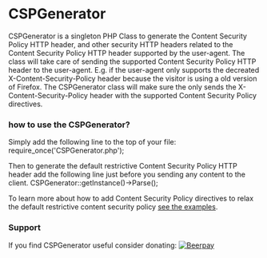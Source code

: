 # CSPGenerator
CSPGenerator is a singleton PHP Class to generate the Content Security Policy HTTP header,
and other security HTTP headers related to the Content Security Policy HTTP header supported by the user-agent.
The class will take care of sending the supported Content Security Policy HTTP header to the user-agent.
E.g. if the user-agent only supports the decreated X-Content-Security-Policy header because the visitor is using a old version of Firefox. The CSPGenerator class will make sure the only sends the  X-Content-Security-Policy header with the supported Content Security Policy directives.

### how to use the CSPGenerator?
Simply add the following line to the top of your file:
require_once('CSPGenerator.php');

Then to generate the default restrictive Content Security Policy HTTP header
add the following line just before you sending any content to the client.
CSPGenerator::getInstance()->Parse();

To learn more about how to add Content Security Policy directives to relax the default restrictive content security policy [see the examples](examples).

### Support
If you find CSPGenerator useful consider donating:
[![Beerpay](https://beerpay.io/D9ping/CSPGenerator/badge.svg)](https://beerpay.io/D9ping/CSPGenerator)
